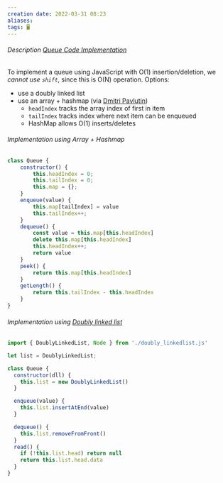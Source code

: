 ```yaml
---
creation date: 2022-03-31 08:23
aliases: 
tags: 🖥️
---
```


###### Description [Queue Code Implementation](Queue%20Code%20Implementation.md)
To implement a queue using JavaScript with O(1) insertion/deletion, we *cannot use `shift`*, since this is O(N) operation.
Options:
- use a doubly linked list
- use an array + hashmap (via [Dmitri Pavlutin](https://dmitripavlutin.com/javascript-queue/))
	- `headIndex` tracks the array index of first in item
	- `tailIndex` tracks index where next item can be enqueued
	- HashMap allows O(1) inserts/deletes
###### Implementation using Array + Hashmap
```js
class Queue {
	constructor() {
		this.headIndex = 0;
		this.tailIndex = 0;
		this.map = {};
	}
	enqueue(value) {
		this.map[tailIndex] = value
		this.tailIndex++;
	}
	dequeue() {
		const value = this.map[this.headIndex]
		delete this.map[this.headIndex]
		this.headIndex++;
		return value
	}
	peek() {
		return this.map[this.headIndex]
	}
	getLength() {
		return this.tailIndex - this.headIndex
	}
}
```

###### Implementation using [Doubly linked list](./Doubly%20Linked%20List%20Code%20Implementation.md)
```js
import { DoublyLinkedList, Node } from './doubly_linkedlist.js'

let list = DoublyLinkedList;

class Queue {
  constructor(dll) {
    this.list = new DoublyLinkedList()
  }

  enqueue(value) {
    this.list.insertAtEnd(value)
  }

  dequeue() {
    this.list.removeFromFront()
  }
  read() {
    if (!this.list.head) return null
    return this.list.head.data
  }
}

```